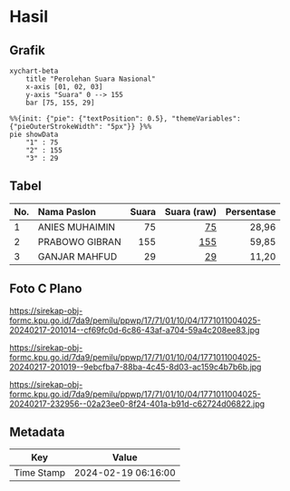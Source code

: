 # Hasil

## Grafik

```mermaid
xychart-beta
    title "Perolehan Suara Nasional"
    x-axis [01, 02, 03]
    y-axis "Suara" 0 --> 155
    bar [75, 155, 29]
```

```mermaid
%%{init: {"pie": {"textPosition": 0.5}, "themeVariables": {"pieOuterStrokeWidth": "5px"}} }%%
pie showData
    "1" : 75
    "2" : 155
    "3" : 29
```

## Tabel

| No. | Nama Paslon    | Suara | Suara (raw) | Persentase |
|:--- |:-------------- | -----:| -----------:| ----------:|
| 1   | ANIES MUHAIMIN | 75    | [75][p-1]   | 28,96      |
| 2   | PRABOWO GIBRAN | 155   | [155][p-2]  | 59,85      |
| 3   | GANJAR MAHFUD  | 29    | [29][p-3]   | 11,20      |


[p-1]: https://github.com/gigit-pemilu/pemilu-2024/blob/main/pilpres/hitung-suara/sub/17-bengkulu/sub/71-kota-bengkulu/sub/01-selebar/sub/1004-bumi-ayu/sub/025-tps/sub/paslon-1.txt
[p-2]: https://github.com/gigit-pemilu/pemilu-2024/blob/main/pilpres/hitung-suara/sub/17-bengkulu/sub/71-kota-bengkulu/sub/01-selebar/sub/1004-bumi-ayu/sub/025-tps/sub/paslon-2.txt
[p-3]: https://github.com/gigit-pemilu/pemilu-2024/blob/main/pilpres/hitung-suara/sub/17-bengkulu/sub/71-kota-bengkulu/sub/01-selebar/sub/1004-bumi-ayu/sub/025-tps/sub/paslon-3.txt

## Foto C Plano

https://sirekap-obj-formc.kpu.go.id/7da9/pemilu/ppwp/17/71/01/10/04/1771011004025-20240217-201014--cf69fc0d-6c86-43af-a704-59a4c208ee83.jpg

https://sirekap-obj-formc.kpu.go.id/7da9/pemilu/ppwp/17/71/01/10/04/1771011004025-20240217-201019--9ebcfba7-88ba-4c45-8d03-ac159c4b7b6b.jpg

https://sirekap-obj-formc.kpu.go.id/7da9/pemilu/ppwp/17/71/01/10/04/1771011004025-20240217-232956--02a23ee0-8f24-401a-b91d-c62724d06822.jpg


## Metadata

| Key        | Value               |
| ---------- | ------------------- |
| Time Stamp | 2024-02-19 06:16:00 |



